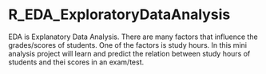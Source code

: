 # R_EDA_ExploratoryDataAnalysis
EDA is Explanatory Data Analysis. There are many factors that influence the grades/scores of students. One of the factors is study hours. In this mini analysis project will learn and predict the relation between study hours of students and thei scores in an exam/test.
